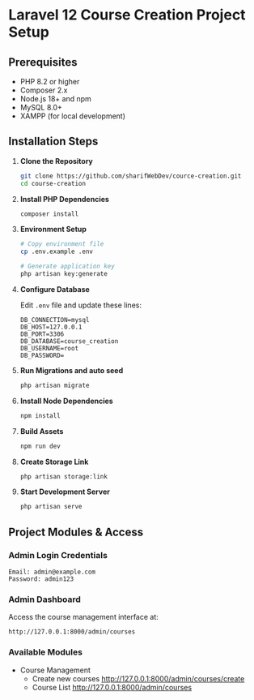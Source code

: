 # Laravel 12 Course Creation Project Setup

## Prerequisites

- PHP 8.2 or higher
- Composer 2.x
- Node.js 18+ and npm
- MySQL 8.0+
- XAMPP (for local development)

## Installation Steps

1. **Clone the Repository**
   ```bash
   git clone https://github.com/sharifWebDev/cource-creation.git
   cd course-creation
   ```

2. **Install PHP Dependencies**
   ```bash
   composer install
   ```

3. **Environment Setup**
   ```bash
   # Copy environment file
   cp .env.example .env
   
   # Generate application key
   php artisan key:generate
   ```

4. **Configure Database**
   
   Edit `.env` file and update these lines:
   ```env
   DB_CONNECTION=mysql
   DB_HOST=127.0.0.1
   DB_PORT=3306
   DB_DATABASE=course_creation
   DB_USERNAME=root
   DB_PASSWORD=
   ```

5. **Run Migrations and auto seed**
   ```bash
   php artisan migrate
   ```

6. **Install Node Dependencies**
   ```bash
   npm install
   ```

7. **Build Assets**
   ```bash
   npm run dev
   ```

8. **Create Storage Link**
   ```bash
   php artisan storage:link
   ```

9. **Start Development Server**
   ```bash
   php artisan serve
   ```
## Project Modules & Access


### Admin Login Credentials
```
Email: admin@example.com
Password: admin123
```

### Admin Dashboard
Access the course management interface at:
```
http://127.0.0.1:8000/admin/courses
```

### Available Modules
- Course Management
  - Create new courses
  http://127.0.0.1:8000/admin/courses/create
  - Course List
  http://127.0.0.1:8000/admin/courses
